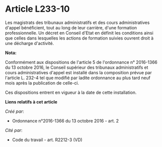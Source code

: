 # Article L233-10

Les  magistrats des tribunaux administratifs et des cours administratives  d'appel bénéficient, tout au long de leur
carrière, d'une formation  professionnelle. Un décret en Conseil d'Etat en définit les conditions  ainsi que celles dans
lesquelles les actions de formation suivies  ouvrent droit à une décharge d'activité.

**Nota:**

Conformément aux dispositions de l'article 5 de l'ordonnance n° 2016-1366 du 13 octobre 2016, le Conseil supérieur des
tribunaux administratifs et cours administratives d'appel est installé dans la composition prévue par l'article L. 232-4 tel
que modifié par ladite ordonnance au plus tard neuf mois après la publication de celle-ci. 

Ces dispositions entrent en vigueur à la date de cette installation.

**Liens relatifs à cet article**

_Créé par_:

  - Ordonnance n°2016-1366 du 13 octobre 2016 - art. 2

_Cité par_:

  - Code du travail - art. R2212-3 (VD)
